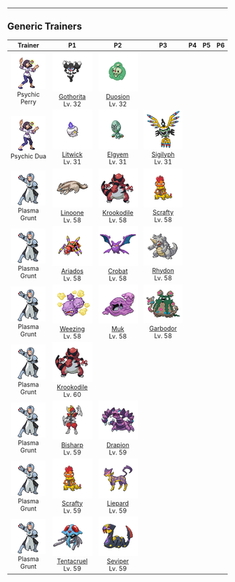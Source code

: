 ---

## Generic Trainers</h3>

| Trainer | P1 | P2 | P3 | P4 | P5 | P6 |
|:-------:|:--:|:--:|:--:|:--:|:--:|:--:|
| ![Psychic Perry](../../assets/trainers/psychic.png "Psychic Perry")<br>Psychic Perry | ![Gothorita](../../assets/sprites/gothorita/front.png)<br>[Gothorita](../../pokemon/gothorita.md/)<br>Lv. 32 | ![Duosion](../../assets/sprites/duosion/front.png)<br>[Duosion](../../pokemon/duosion.md/)<br>Lv. 32 |
| ![Psychic Dua](../../assets/trainers/psychic.png "Psychic Dua")<br>Psychic Dua | ![Litwick](../../assets/sprites/litwick/front.png)<br>[Litwick](../../pokemon/litwick.md/)<br>Lv. 31 | ![Elgyem](../../assets/sprites/elgyem/front.png)<br>[Elgyem](../../pokemon/elgyem.md/)<br>Lv. 31 | ![Sigilyph](../../assets/sprites/sigilyph/front.png)<br>[Sigilyph](../../pokemon/sigilyph.md/)<br>Lv. 31 |
| ![Plasma Grunt](../../assets/trainers/plasma_grunt.png "Plasma Grunt")<br>Plasma Grunt | ![Linoone](../../assets/sprites/linoone/front.png)<br>[Linoone](../../pokemon/linoone.md/)<br>Lv. 58 | ![Krookodile](../../assets/sprites/krookodile/front.png)<br>[Krookodile](../../pokemon/krookodile.md/)<br>Lv. 58 | ![Scrafty](../../assets/sprites/scrafty/front.png)<br>[Scrafty](../../pokemon/scrafty.md/)<br>Lv. 58 |
| ![Plasma Grunt](../../assets/trainers/plasma_grunt.png "Plasma Grunt")<br>Plasma Grunt | ![Ariados](../../assets/sprites/ariados/front.png)<br>[Ariados](../../pokemon/ariados.md/)<br>Lv. 58 | ![Crobat](../../assets/sprites/crobat/front.png)<br>[Crobat](../../pokemon/crobat.md/)<br>Lv. 58 | ![Rhydon](../../assets/sprites/rhydon/front.png)<br>[Rhydon](../../pokemon/rhydon.md/)<br>Lv. 58 |
| ![Plasma Grunt](../../assets/trainers/plasma_grunt.png "Plasma Grunt")<br>Plasma Grunt | ![Weezing](../../assets/sprites/weezing/front.png)<br>[Weezing](../../pokemon/weezing.md/)<br>Lv. 58 | ![Muk](../../assets/sprites/muk/front.png)<br>[Muk](../../pokemon/muk.md/)<br>Lv. 58 | ![Garbodor](../../assets/sprites/garbodor/front.png)<br>[Garbodor](../../pokemon/garbodor.md/)<br>Lv. 58 |
| ![Plasma Grunt](../../assets/trainers/plasma_grunt.png "Plasma Grunt")<br>Plasma Grunt | ![Krookodile](../../assets/sprites/krookodile/front.png)<br>[Krookodile](../../pokemon/krookodile.md/)<br>Lv. 60 |
| ![Plasma Grunt](../../assets/trainers/plasma_grunt.png "Plasma Grunt")<br>Plasma Grunt | ![Bisharp](../../assets/sprites/bisharp/front.png)<br>[Bisharp](../../pokemon/bisharp.md/)<br>Lv. 59 | ![Drapion](../../assets/sprites/drapion/front.png)<br>[Drapion](../../pokemon/drapion.md/)<br>Lv. 59 |
| ![Plasma Grunt](../../assets/trainers/plasma_grunt.png "Plasma Grunt")<br>Plasma Grunt | ![Scrafty](../../assets/sprites/scrafty/front.png)<br>[Scrafty](../../pokemon/scrafty.md/)<br>Lv. 59 | ![Liepard](../../assets/sprites/liepard/front.png)<br>[Liepard](../../pokemon/liepard.md/)<br>Lv. 59 |
| ![Plasma Grunt](../../assets/trainers/plasma_grunt.png "Plasma Grunt")<br>Plasma Grunt | ![Tentacruel](../../assets/sprites/tentacruel/front.png)<br>[Tentacruel](../../pokemon/tentacruel.md/)<br>Lv. 59 | ![Seviper](../../assets/sprites/seviper/front.png)<br>[Seviper](../../pokemon/seviper.md/)<br>Lv. 59 |

